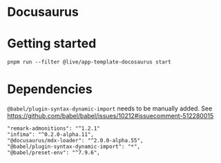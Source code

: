 # Docusaurus

# Getting started

```
pnpm run --filter @live/app-template-docosaurus start
```

# Dependencies

`@babel/plugin-syntax-dynamic-import` needs to be manually added.
See https://github.com/babel/babel/issues/10212#issuecomment-512280015

    "remark-admonitions": "^1.2.1"
    "infima": "^0.2.0-alpha.11",
    "@docusaurus/mdx-loader": "^2.0.0-alpha.55",
    "@babel/plugin-syntax-dynamic-import": "*",
    "@babel/preset-env": "^7.9.6",
